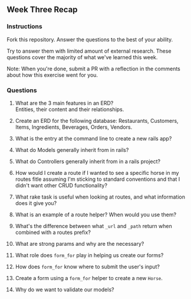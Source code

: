 ## Week Three Recap

### Instructions
Fork this repository. Answer the questions to the best of your ability.

Try to answer them with limited amount of external research. These questions cover the majority of what we've learned this week.

Note: When you're done, submit a PR with a reflection in the comments about how this exercise went for you.

### Questions

1. What are the 3 main features in an ERD?  
Entities, their content and their relationships.  
2. Create an ERD for the following database: Restaurants, Customers, Items, Ingredients, Beverages, Orders, Vendors.  

3. What is the entry at the command line to create a new rails app?
4. What do Models generally inherit from in rails?
5. What do Controllers generally inherit from in a rails project?
6. How would I create a route if I wanted to see a specific horse in my routes fitle assuming I'm sticking to standard conventions and that I didn't want other CRUD functionality?
7. What rake task is useful when looking at routes, and what information does it give you?
8. What is an example of a route helper? When would you use them?
9. What's the difference between what `_url` and `_path` return when combined with a routes prefix?
10. What are strong params and why are the necessary?
11. What role does `form_for` play in helping us create our forms?
12. How does `form_for` know where to submit the user's input?
13. Create a form using a `form_for` helper to create a new `Horse`. 
14. Why do we want to validate our models?
